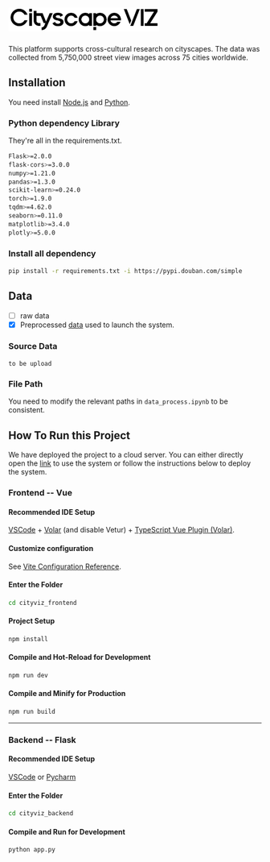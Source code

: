 <!-- # CityViz -->
# <img src="cityviz_frontend/src/assets/logo_black.png" alt="img" width="300px" />
<!-- ![这是一张图片](cityviz_frontend/src/assets/logo_black.png) -->
<!-- <img src="cityviz_frontend/src/assets/logo_black.png" alt="img" width="200px" /> -->

This platform supports cross-cultural research on cityscapes. The data was collected from 5,750,000 street view images across 75 cities worldwide.

## Installation
You need install [Node.js](http://nodejs.cn/download/) and [Python](https://www.python.org/).

### Python dependency Library
They're all in the requirements.txt.
```sh
Flask>=2.0.0
flask-cors>=3.0.0
numpy>=1.21.0
pandas>=1.3.0
scikit-learn>=0.24.0
torch>=1.9.0
tqdm>=4.62.0
seaborn>=0.11.0
matplotlib>=3.4.0
plotly>=5.0.0
```

### Install all dependency
```sh
pip install -r requirements.txt -i https://pypi.douban.com/simple
```

## Data
- [ ] raw data
- [x] Preprocessed [data](cityviz_backend\data) used to launch the system.

### Source Data
```
to be upload
```

### File Path
<!-- You need to put `imdb_vis30k`, `imdb_Beagle` and `data2vis_imdb` in `/Frontend/src/assets/static/`. -->
You need to modify the relevant paths in `data_process.ipynb` to be consistent.


## How To Run this Project
We have deployed the project to a cloud server. You can either directly open the [link](http://47.120.10.244:5173/) to use the system or follow the instructions below to deploy the system.

### Frontend -- Vue
#### Recommended IDE Setup

[VSCode](https://code.visualstudio.com/) + [Volar](https://marketplace.visualstudio.com/items?itemName=johnsoncodehk.volar) (and disable Vetur) + [TypeScript Vue Plugin (Volar)](https://marketplace.visualstudio.com/items?itemName=johnsoncodehk.vscode-typescript-vue-plugin).

#### Customize configuration
See [Vite Configuration Reference](https://vitejs.dev/config/).

#### Enter the Folder
```sh
cd cityviz_frontend
```

#### Project Setup
```sh
npm install
```

#### Compile and Hot-Reload for Development
```sh
npm run dev
```

#### Compile and Minify for Production
```sh
npm run build
```
---

### Backend -- Flask
#### Recommended IDE Setup
[VSCode](https://code.visualstudio.com/) or [Pycharm](https://www.jetbrains.com/pycharm/download/#section=windows) 

#### Enter the Folder
```sh
cd cityviz_backend
```

#### Compile and Run for Development
```sh
python app.py
```
